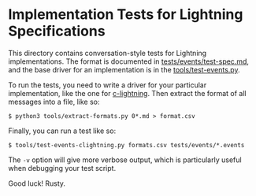 # Implementation Tests for Lightning Specifications

This directory contains conversation-style tests for Lightning
implementations.  The format is documented in
[tests/events/test-spec.md](events/test-spec.md), and the base driver for an
implementation is in the [tools/test-events.py](../tools/test-events.py).

To run the tests, you need to write a driver for your particular
implementation, like the one for
[c-lightning](../tools/test-events-clightning.py).  Then extract the
format of all messages into a file, like so:

	$ python3 tools/extract-formats.py 0*.md > format.csv

Finally, you can run a test like so:

	$ tools/test-events-clightning.py formats.csv tests/events/*.events

The `-v` option will give more verbose output, which is particularly
useful when debugging your test script.

Good luck!
Rusty.
